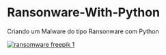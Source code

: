# Ransonware-With-Python
Criando um Malware do tipo Ransonware com Python

<a href="https://im.ge/i/VTnWPJ"><img src="https://i.im.ge/2024/06/27/VTnWPJ.ransomware-freepik-1.jpeg" alt="ransomware freepik 1" border="0" /></a>
